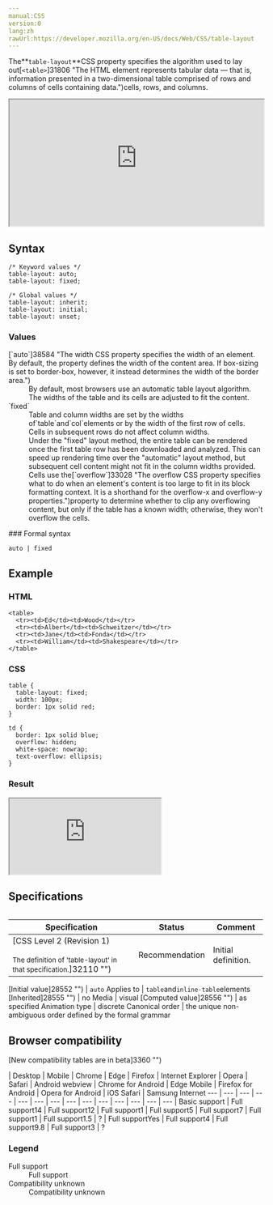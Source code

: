 ```yaml
---
manual:CSS
version:0
lang:zh
rawUrl:https://developer.mozilla.org/en-US/docs/Web/CSS/table-layout
---
```






The**`table-layout`**CSS property specifies the algorithm used to lay out[`<table>`]31806 "The HTML <table> element represents tabular data — that is, information presented in a two-dimensional table comprised of rows and columns of cells containing data.")cells, rows, and columns.

<iframe src='https://interactive-examples.mdn.mozilla.net/pages/css/table-layout.html' width='100%' height='250'></iframe>

## Syntax<a name="Syntax"></a>

```
/* Keyword values */
table-layout: auto;
table-layout: fixed;

/* Global values */
table-layout: inherit;
table-layout: initial;
table-layout: unset;
```

### Values<a name="Values"></a>
<dl><dt id=''>[`auto`]38584 "The width CSS property specifies the width of an element. By default, the property defines the width of the content area. If box-sizing is set to border-box, however, it instead determines the width of the border area.")</dt><dd>By default, most browsers use an automatic table layout algorithm. The widths of the table and its cells are adjusted to fit the content.</dd><dt id=''>`fixed`</dt><dd>Table and column widths are set by the widths of`table`and`col`elements or by the width of the first row of cells. Cells in subsequent rows do not affect column widths.</dd><dd>Under the &quot;fixed&quot; layout method, the entire table can be rendered once the first table row has been downloaded and analyzed. This can speed up rendering time over the &quot;automatic&quot; layout method, but subsequent cell content might not fit in the column widths provided. Cells use the[`overflow`]33028 "The overflow CSS property specifies what to do when an element's content is too large to fit in its block formatting context. It is a shorthand for the overflow-x and overflow-y properties.")property to determine whether to clip any overflowing content, but only if the table has a known width; otherwise, they won&#39;t overflow the cells.</dd></dl>
### Formal syntax<a name="Formal_syntax"></a>

```
auto | fixed
```

## Example<a name="Example"></a>

### HTML<a name="HTML"></a>

```
<table>
  <tr><td>Ed</td><td>Wood</td></tr>
  <tr><td>Albert</td><td>Schweitzer</td></tr>
  <tr><td>Jane</td><td>Fonda</td></tr>
  <tr><td>William</td><td>Shakespeare</td></tr>
</table>
```

### CSS<a name="CSS"></a>

```
table {
  table-layout: fixed;
  width: 100px;
  border: 1px solid red;
}

td {
  border: 1px solid blue;
  overflow: hidden;
  white-space: nowrap;
  text-overflow: ellipsis;
}
```

### Result<a name="Result"></a>


<iframe src='https://mdn.mozillademos.org/en-US/docs/Web/CSS/table-layout$samples/Example?revision=1354404' width='null' height='null'></iframe>



## Specifications<a name="Specifications"></a>

Specification | Status | Comment 
 ---  |  ---  |  ---  | 
[CSS Level 2 (Revision 1)<br></br><small>The definition of &#39;table-layout&#39; in that specification.</small>]32110 "") | Recommendation | Initial definition. 


[Initial value]28552 "") | `auto` 
Applies to | `table`and`inline-table`elements 
[Inherited]28555 "") | no 
Media | visual 
[Computed value]28556 "") | as specified 
Animation type | discrete 
Canonical order | the unique non-ambiguous order defined by the formal grammar 


## Browser compatibility<a name="Browser_compatibility"></a>




[New compatibility tables are in beta<i></i>]3360 "")

 | <abbr>Desktop<i></i></abbr> | <abbr>Mobile<i></i></abbr> 
 | <abbr>Chrome<i></i></abbr> | <abbr>Edge<i></i></abbr> | <abbr>Firefox<i></i></abbr> | <abbr>Internet Explorer<i></i></abbr> | <abbr>Opera<i></i></abbr> | <abbr>Safari<i></i></abbr> | <abbr>Android webview<i></i></abbr> | <abbr>Chrome for Android<i></i></abbr> | <abbr>Edge Mobile<i></i></abbr> | <abbr>Firefox for Android<i></i></abbr> | <abbr>Opera for Android<i></i></abbr> | <abbr>iOS Safari<i></i></abbr> | <abbr>Samsung Internet<i></i></abbr> 
 ---  |  ---  |  ---  |  ---  |  ---  |  ---  |  ---  |  ---  |  ---  |  ---  |  ---  |  ---  |  ---  |  ---  | 
Basic support | <abbr>Full support</abbr>14 | <abbr>Full support</abbr>12 | <abbr>Full support</abbr>1 | <abbr>Full support</abbr>5 | <abbr>Full support</abbr>7 | <abbr>Full support</abbr>1 | <abbr>Full support</abbr>1.5 | <abbr>?</abbr> | <abbr>Full support</abbr>Yes | <abbr>Full support</abbr>4 | <abbr>Full support</abbr>9.8 | <abbr>Full support</abbr>3 | <abbr>?</abbr> 


### Legend<a name="Legend"></a>
<dl><dt id=''><abbr>Full support</abbr></dt><dd>Full support</dd><dt id=''><abbr>Compatibility unknown</abbr></dt><dd>Compatibility unknown</dd></dl>







